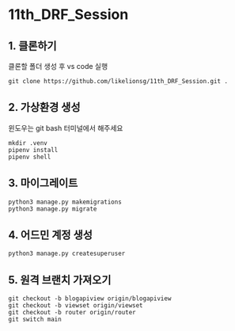 # 11th_DRF_Session

## 1. 클론하기

클론할 폴더 생성 후 vs code 실행

```
git clone https://github.com/likelionsg/11th_DRF_Session.git .
```

## 2. 가상환경 생성

윈도우는 git bash 터미널에서 해주세요

```
mkdir .venv
pipenv install
pipenv shell
```

## 3. 마이그레이트

```
python3 manage.py makemigrations
python3 manage.py migrate
```

## 4. 어드민 계정 생성

```
python3 manage.py createsuperuser
```

## 5. 원격 브랜치 가져오기
```
git checkout -b blogapiview origin/blogapiview
git checkout -b viewset origin/viewset
git checkout -b router origin/router
git switch main
```
